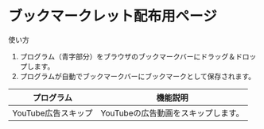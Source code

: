 # ブックマークレット配布用ページ

使い方

1. プログラム（青字部分）をブラウザのブックマークバーにドラッグ＆ドロップします。
1. プログラムが自動でブックマークバーにブックマークとして保存されます。

|プログラム|機能説明|
|-|-|
|<a hreh="javascript:(()%3D%3E%7Bconst%20videoElem%3Ddocument.querySelector(%22.ad-showing%20video%22)%3Bnull!%3D%3DvideoElem%26%26(videoElem.currentTime%3DvideoElem.duration-.1)%3B%7D)()%3B">YouTube広告スキップ</a>|YouTubeの広告動画をスキップします。|